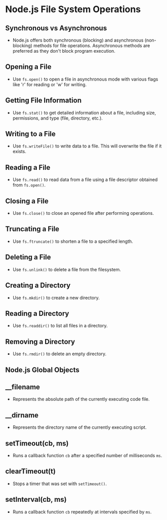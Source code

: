 # Node.js File System Operations

## Synchronous vs Asynchronous

- Node.js offers both synchronous (blocking) and asynchronous (non-blocking) methods for file operations. Asynchronous methods are preferred as they don't block program execution.

## Opening a File

- Use `fs.open()` to open a file in asynchronous mode with various flags like 'r' for reading or 'w' for writing.

## Getting File Information

- Use `fs.stat()` to get detailed information about a file, including size, permissions, and type (file, directory, etc.).

## Writing to a File

- Use `fs.writeFile()` to write data to a file. This will overwrite the file if it exists.

## Reading a File

- Use `fs.read()` to read data from a file using a file descriptor obtained from `fs.open()`.

## Closing a File

- Use `fs.close()` to close an opened file after performing operations.

## Truncating a File

- Use `fs.ftruncate()` to shorten a file to a specified length.

## Deleting a File

- Use `fs.unlink()` to delete a file from the filesystem.

## Creating a Directory

- Use `fs.mkdir()` to create a new directory.

## Reading a Directory

- Use `fs.readdir()` to list all files in a directory.

## Removing a Directory

- Use `fs.rmdir()` to delete an empty directory.

## Node.js Global Objects

## \_\_filename

- Represents the absolute path of the currently executing code file.

## \_\_dirname

- Represents the directory name of the currently executing script.

## setTimeout(cb, ms)

- Runs a callback function `cb` after a specified number of milliseconds `ms`.

## clearTimeout(t)

- Stops a timer that was set with `setTimeout()`.

## setInterval(cb, ms)

- Runs a callback function `cb` repeatedly at intervals specified by `ms`.
